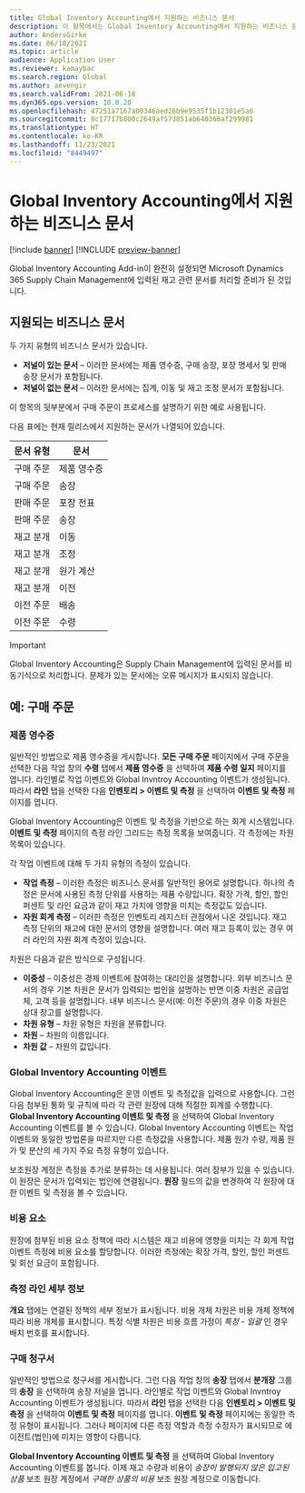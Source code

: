 ```yaml
---
title: Global Inventory Accounting에서 지원하는 비즈니스 문서
description: 이 항목에서는 Global Inventory Accounting에서 지원하는 비즈니스 문서를 나열합니다. 또한 구매 주문 문서에 대한 자세한 예를 제공합니다.
author: AndersGirke
ms.date: 06/18/2021
ms.topic: article
audience: Application User
ms.reviewer: kamaybac
ms.search.region: Global
ms.author: aevengir
ms.search.validFrom: 2021-06-18
ms.dyn365.ops.version: 10.0.20
ms.openlocfilehash: 47251a7167a00346aed26b9e9535f1b12301e5a6
ms.sourcegitcommit: 8c17717b800c2649af573851ab640368af299981
ms.translationtype: HT
ms.contentlocale: ko-KR
ms.lasthandoff: 11/23/2021
ms.locfileid: "8449497"
---
```

# <a name="business-documents-supported-by-global-inventory-accounting"></a>Global Inventory Accounting에서 지원하는 비즈니스 문서

[!include [banner](../includes/banner.md)]
[!INCLUDE [preview-banner](../includes/preview-banner.md)]
<!--KFM: Preview until 4/30/2022 -->

Global Inventory Accounting Add-in이 완전히 설정되면 Microsoft Dynamics 365 Supply Chain Management에 입력된 재고 관련 문서를 처리할 준비가 된 것입니다.

## <a name="supported-business-documents"></a>지원되는 비즈니스 문서

두 가지 유형의 비즈니스 문서가 있습니다.

- **저널이 있는 문서** – 이러한 문서에는 제품 영수증, 구매 송장, 포장 명세서 및 판매 송장 문서가 포함됩니다.
- **저널이 없는 문서** – 이러한 문서에는 집계, 이동 및 재고 조정 문서가 포함됩니다.

이 항목의 뒷부분에서 구매 주문이 프로세스를 설명하기 위한 예로 사용됩니다.

다음 표에는 현재 릴리스에서 지원하는 문서가 나열되어 있습니다.

| 문서 유형      | 문서        |
|--------------------|-----------------|
| 구매 주문     | 제품 영수증 |
| 구매 주문     | 송장         |
| 판매 주문        | 포장 전표    |
| 판매 주문        | 송장         |
| 재고 분개 | 이동        |
| 재고 분개 | 조정      |
| 재고 분개 | 원가 계산        |
| 재고 분개 | 이전        |
| 이전 주문     | 배송        |
| 이전 주문     | 수령         |

> [!IMPORTANT]
> Global Inventory Accounting은 Supply Chain Management에 입력된 문서를 비동기식으로 처리합니다. 문제가 있는 문서에는 오류 메시지가 표시되지 않습니다.

## <a name="example-purchase-order"></a>예: 구매 주문

### <a name="product-receipt"></a>제품 영수증

일반적인 방법으로 제품 영수증을 게시합니다. **모든 구매 주문** 페이지에서 구매 주문을 선택한 다음 작업 창의 **수령** 탭에서 **제품 영수증** 을 선택하여 **제품 수령 일지** 페이지를 엽니다. 라인별로 작업 이벤트와 Global Invntroy Accounting 이벤트가 생성됩니다. 따라서 **라인** 탭을 선택한 다음 **인벤토리 \> 이벤트 및 측정** 을 선택하여 **이벤트 및 측정** 페이지를 엽니다.

Global Inventory Accounting은 이벤트 및 측정을 기반으로 하는 회계 시스템입니다. **이벤트 및 측정** 페이지의 측정 라인 그리드는 측정 목록을 보여줍니다. 각 측정에는 차원 목록이 있습니다.

각 작업 이벤트에 대해 두 가지 유형의 측정이 있습니다.

- **작업 측정** – 이러한 측정은 비즈니스 문서를 일반적인 용어로 설명합니다. 하나의 측정은 문서에 사용된 측정 단위를 사용하는 제품 수량입니다. 확장 가격, 할인, 할인 퍼센트 및 라인 요금과 같이 재고 가치에 영향을 미치는 측정값도 있습니다.
- **자원 회계 측정** – 이러한 측정은 인벤토리 레지스터 관점에서 나온 것입니다. 재고 측정 단위의 재고에 대한 문서의 영향을 설명합니다. 여러 재고 등록이 있는 경우 여러 라인의 자원 회계 측정이 있습니다.

차원은 다음과 같은 방식으로 구성됩니다.

- **이중성** – 이중성은 경제 이벤트에 참여하는 대리인을 설명합니다. 외부 비즈니스 문서의 경우 기본 차원은 문서가 입력되는 법인을 설명하는 반면 이중 차원은 공급업체, 고객 등을 설명합니다. 내부 비즈니스 문서(예: 이전 주문)의 경우 이중 차원은 상대 창고를 설명합니다.
- **차원 유형** – 차원 유형은 차원을 분류합니다.
- **차원** – 차원의 이름입니다.
- **차원 값** – 차원의 값입니다.

### <a name="global-inventory-accounting-event"></a>Global Inventory Accounting 이벤트

Global Inventory Accounting은 운영 이벤트 및 측정값을 입력으로 사용합니다. 그런 다음 첨부된 통화 및 규칙에 따라 각 관련 원장에 대해 적절한 회계를 수행합니다. **Global Inventory Accounting 이벤트 및 측정** 을 선택하여 Global Inventory Accounting 이벤트를 볼 수 있습니다. Global Inventory Accounting 이벤트는 작업 이벤트와 동일한 방법론을 따르지만 다른 측정값을 사용합니다. 제품 원가 수량, 제품 원가 및 분산의 세 가지 주요 측정 유형이 있습니다.

보조원장 계정은 측정을 추가로 분류하는 데 사용됩니다. 여러 장부가 있을 수 있습니다. 이 원장은 문서가 입력되는 법인에 연결됩니다. **원장** 필드의 값을 변경하여 각 원장에 대한 이벤트 및 측정을 볼 수 있습니다.

### <a name="cost-element"></a>비용 요소

원장에 첨부된 비용 요소 정책에 따라 시스템은 재고 비용에 영향을 미치는 각 회계 작업 이벤트 측정에 비용 요소를 할당합니다. 이러한 측정에는 확장 가격, 할인, 할인 퍼센트 및 회선 요금이 포함됩니다.

### <a name="measurement-line-details"></a>측정 라인 세부 정보

**개요** 탭에는 연결된 정책의 세부 정보가 표시됩니다. 비용 개체 차원은 비용 개체 정책에 따라 비용 개체를 표시합니다. 특정 식별 차원은 비용 흐름 가정이 *특정 - 일괄* 인 경우 배치 번호를 표시합니다.

### <a name="purchase-invoice"></a>구매 청구서

일반적인 방법으로 청구서를 게시합니다. 그런 다음 작업 창의 **송장** 탭에서 **분개장** 그룹의 **송장** 을 선택하여 송장 저널을 엽니다. 라인별로 작업 이벤트와 Global Invntroy Accounting 이벤트가 생성됩니다. 따라서 **라인** 탭을 선택한 다음 **인벤토리 \> 이벤트 및 측정** 을 선택하여 **이벤트 및 측정** 페이지를 엽니다. **이벤트 및 측정** 페이지에는 동일한 측정 유형이 표시됩니다. 그러나 페이지에 다른 측정 역할과 측정 수정자가 표시되므로 에이전트(법인)에 미치는 영향이 다릅니다.

**Global Inventory Accounting 이벤트 및 측정** 을 선택하여 Global Inventory Accounting 이벤트를 봅니다. 이제 재고 수량과 비용이 *송장이 발행되지 않은 입고된 상품* 보조 원장 계정에서 *구매한 상품의 비용* 보조 원장 계정으로 이동합니다.
